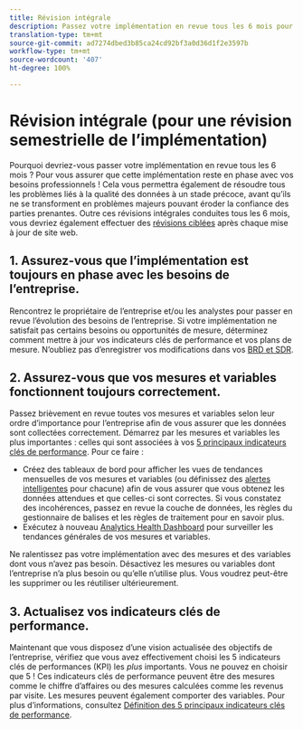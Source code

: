 ```yaml
---
title: Révision intégrale
description: Passez votre implémentation en revue tous les 6 mois pour vous assurer qu’elle reste en phase avec les besoins de l’entreprise et les indicateurs clés de performance.
translation-type: tm+mt
source-git-commit: ad7274dbed3b85ca24cd92bf3a0d36d1f2e3597b
workflow-type: tm+mt
source-wordcount: '407'
ht-degree: 100%

---
```



# Révision intégrale (pour une révision semestrielle de l’implémentation)

Pourquoi devriez-vous passer votre implémentation en revue tous les 6 mois ? Pour vous assurer que cette implémentation reste en phase avec vos besoins professionnels ! Cela vous permettra également de résoudre tous les problèmes liés à la qualité des données à un stade précoce, avant qu’ils ne se transforment en problèmes majeurs pouvant éroder la confiance des parties prenantes. Outre ces révisions intégrales conduites tous les 6 mois, vous devriez également effectuer des [révisions ciblées](/help/implement/review/focused-review.md) après chaque mise à jour de site web.

## 1. Assurez-vous que l’implémentation est toujours en phase avec les besoins de l’entreprise.

Rencontrez le propriétaire de l’entreprise et/ou les analystes pour passer en revue l’évolution des besoins de l’entreprise. Si votre implémentation ne satisfait pas certains besoins ou opportunités de mesure, déterminez comment mettre à jour vos indicateurs clés de performance et vos plans de mesure. N’oubliez pas d’enregistrer vos modifications dans vos [BRD et SDR](https://experienceleague.adobe.com/docs/analytics-learn/tutorials/implementation/implementation-basics/creating-a-business-requirements-document.html?lang=fr-FR#implementation).

## 2. Assurez-vous que vos mesures et variables fonctionnent toujours correctement.

Passez brièvement en revue toutes vos mesures et variables selon leur ordre d’importance pour l’entreprise afin de vous assurer que les données sont collectées correctement. Démarrez par les mesures et variables les plus importantes : celles qui sont associées à vos [5 principaux indicateurs clés de performance](https://experienceleague.adobe.com/docs/analytics/implementation/review/define-kpis.html?lang=fr-FR#review). Pour ce faire :

* Créez des tableaux de bord pour afficher les vues de tendances mensuelles de vos mesures et variables (ou définissez des [alertes intelligentes](https://experienceleague.adobe.com/docs/analytics/analyze/analysis-workspace/virtual-analyst/intelligent-alerts/intellligent-alerts.html?lang=fr-FR#analysis-workspace) pour chacune) afin de vous assurer que vous obtenez les données attendues et que celles-ci sont correctes. Si vous constatez des incohérences, passez en revue la couche de données, les règles du gestionnaire de balises et les règles de traitement pour en savoir plus.
* Exécutez à nouveau [Analytics Health Dashboard](https://assets.adobe.com/public/9549dbe7-765a-4899-77b8-85cbba1a4252) pour surveiller les tendances générales de vos mesures et variables.

Ne ralentissez pas votre implémentation avec des mesures et des variables dont vous n’avez pas besoin. Désactivez les mesures ou variables dont l’entreprise n’a plus besoin ou qu’elle n’utilise plus. Vous voudrez peut-être les supprimer ou les réutiliser ultérieurement.

## 3. Actualisez vos indicateurs clés de performance.

Maintenant que vous disposez d’une vision actualisée des objectifs de l’entreprise, vérifiez que vous avez effectivement choisi les 5 indicateurs clés de performances (KPI) les *plus* importants. Vous ne pouvez en choisir que 5 ! Ces indicateurs clés de performance peuvent être des mesures comme le chiffre d’affaires ou des mesures calculées comme les revenus par visite. Les mesures peuvent également comporter des variables. Pour plus d’informations, consultez [Définition des 5 principaux indicateurs clés de performance](/help/implement/review/define-kpis.md).

